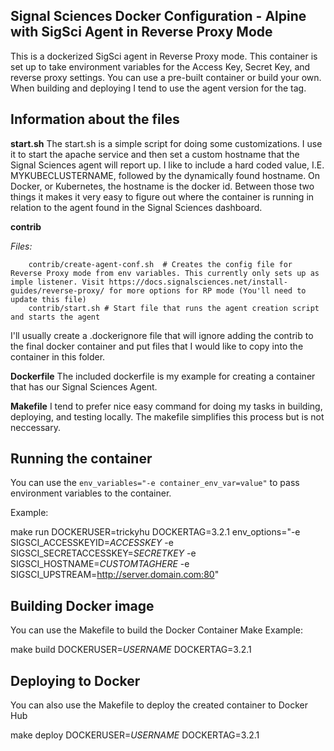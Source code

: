 ## Signal Sciences Docker Configuration - Alpine with SigSci Agent in Reverse Proxy Mode

This is a dockerized SigSci agent in Reverse Proxy mode. This container is set up to take environment variables for the Access Key, Secret Key, and reverse proxy settings. You can use a pre-built container or build your own. When building and deploying I tend to use the agent version for the tag.

## Information about the files


**start.sh**
The start.sh is a simple script for doing some customizations. I use it to start the apache service and then set a custom hostname that the Signal Sciences agent will report up. I like to include a hard coded value, I.E. MYKUBECLUSTERNAME, followed by the dynamically found hostname. On Docker, or Kubernetes, the hostname is the docker id. Between those two things it makes it very easy to figure out where the container is running in relation to the agent found in the Signal Sciences dashboard.

**contrib**

_Files:_

````
    contrib/create-agent-conf.sh  # Creates the config file for Reverse Proxy mode from env variables. This currently only sets up as imple listener. Visit https://docs.signalsciences.net/install-guides/reverse-proxy/ for more options for RP mode (You'll need to update this file)
    contrib/start.sh # Start file that runs the agent creation script and starts the agent
````


I'll usually create a .dockerignore file that will ignore adding the contrib to the final docker container and put files that I would like to copy into the container in this folder. 



**Dockerfile**
The included dockerfile is my example for creating a container that has our Signal Sciences Agent.

**Makefile**
I tend to prefer nice easy command for doing my tasks in building, deploying, and testing locally. The makefile simplifies this process but is not neccessary.

## Running the container

You can use the `env_variables="-e container_env_var=value"` to pass environment variables to the container. 

Example:

make run DOCKERUSER=trickyhu DOCKERTAG=3.2.1 env_options="-e SIGSCI_ACCESSKEYID=*ACCESSKEY* -e SIGSCI_SECRETACCESSKEY=*SECRETKEY* -e SIGSCI_HOSTNAME=*CUSTOMTAGHERE* -e SIGSCI_UPSTREAM=http://server.domain.com:80"


## Building Docker image

You can use the Makefile to build the Docker Container
Make Example:

make build DOCKERUSER=*USERNAME* DOCKERTAG=3.2.1


## Deploying to Docker

You can also use the Makefile to deploy the created container to Docker Hub

make deploy DOCKERUSER=*USERNAME* DOCKERTAG=3.2.1


